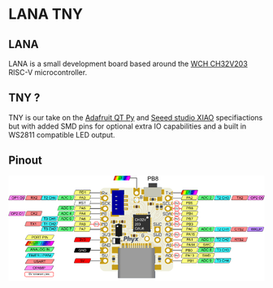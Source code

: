 # LANA TNY
## LANA
LANA is a small development board based around the [WCH CH32V203](https://www.wch-ic.com/products/CH32V203.html) RISC-V microcontroller.

## TNY ?
TNY is our take on the [Adafruit QT Py](https://www.adafruit.com/category/595) and [Seeed studio XIAO](https://wiki.seeedstudio.com/Seeeduino-XIAO/) specifiactions but with added SMD pins for optional extra IO capabilities and a built in WS2811 compatible LED output.

## Pinout
![LANA TNY 01 pinout](media/pinout.png)